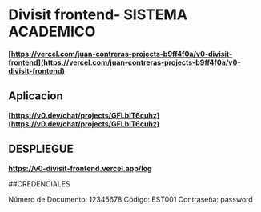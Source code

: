 # Divisit frontend- SISTEMA ACADEMICO


**[https://vercel.com/juan-contreras-projects-b9ff4f0a/v0-divisit-frontend](https://vercel.com/juan-contreras-projects-b9ff4f0a/v0-divisit-frontend)**

## Aplicacion

**[https://v0.dev/chat/projects/GFLbiT6cuhz](https://v0.dev/chat/projects/GFLbiT6cuhz)**

## DESPLIEGUE 

**https://v0-divisit-frontend.vercel.app/log**

##CREDENCIALES

Número de Documento: 12345678
Código: EST001
Contraseña: password
